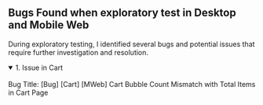 ## Bugs Found when exploratory test in Desktop and Mobile Web

During exploratory testing, I identified several bugs and potential issues that require further investigation and resolution.

<details open>
<summary>1. Issue in Cart</summary>
<br>
Bug Title: [Bug] [Cart] [MWeb] Cart Bubble Count Mismatch with Total Items in Cart Page
</details>